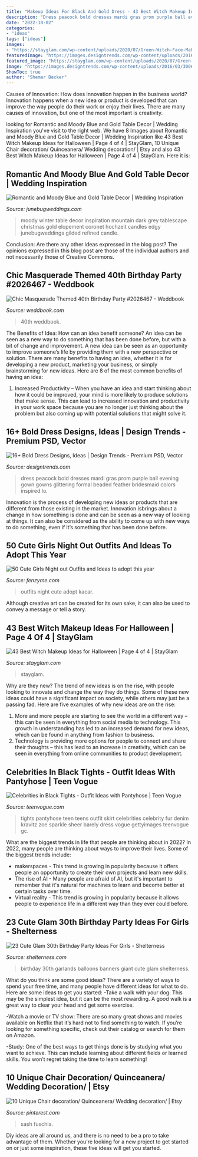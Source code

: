 ```yaml
---
title: "Makeup Ideas For Black And Gold Dress - 43 Best Witch Makeup Ideas For Halloween"
description: "Dress peacock bold dresses mardi gras prom purple ball evening gown gowns glittering formal beaded feather bridesmaid colors inspired lo"
date: "2022-10-02"
categories:
- "ideas"
tags: ["ideas"]
images:
- "https://stayglam.com/wp-content/uploads/2020/07/Green-Witch-Face-Makeup.jpg"
featuredImage: "https://images.designtrends.com/wp-content/uploads/2016/03/30061441/Glittering-Bold-Dress.jpg"
featured_image: "https://stayglam.com/wp-content/uploads/2020/07/Green-Witch-Face-Makeup.jpg"
image: "https://images.designtrends.com/wp-content/uploads/2016/03/30061441/Glittering-Bold-Dress.jpg"
ShowToc: true
author: "Shemar Becker"
---
```



Causes of Innovation: How does innovation happen in the business world?
Innovation happens when a new idea or product is developed that can improve the way people do their work or enjoy their lives. There are many causes of innovation, but one of the most important is creativity.

	

		
looking for Romantic and Moody Blue and Gold Table Decor | Wedding Inspiration you've visit to the right web. We have 8 Images about Romantic and Moody Blue and Gold Table Decor | Wedding Inspiration like 43 Best Witch Makeup Ideas for Halloween | Page 4 of 4 | StayGlam, 10 Unique Chair decoration/ Quinceanera/ Wedding decoration/ | Etsy and also 43 Best Witch Makeup Ideas for Halloween | Page 4 of 4 | StayGlam. Here it is:
		
    
## Romantic And Moody Blue And Gold Table Decor | Wedding Inspiration

<img loading=lazy src="http://junebugweddings.com/images2017/images03/20170313-f75dd280e9.jpg" onerror="this.onerror=null;this.src='https://tse1.mm.bing.net/th?id=OIP.qm7SAuSLlTyyWebPkvAgiAHaLH&amp;pid=15.1';" alt="Romantic and Moody Blue and Gold Table Decor | Wedding Inspiration">

_Source: junebugweddings.com_

>moody winter table decor inspiration mountain dark grey tablescape christmas gold elopement coronet hochzeit candles edgy junebugweddings gilded refined candle. 

	

Conclusion: Are there any other ideas expressed in the blog post?
The opinions expressed in this blog post are those of the individual authors and not necessarily those of Creative Commons.

    
## Chic Masquerade Themed 40th Birthday Party #2026467 - Weddbook

<img loading=lazy src="http://s4.weddbook.me/t1/2/0/2/2026467/chic-masquerade-themed-40th-birthday-party.jpg" onerror="this.onerror=null;this.src='https://tse4.mm.bing.net/th?id=OIP.OExJppwotBLBeCa-u7r3WQHaKt&amp;pid=15.1';" alt="Chic Masquerade Themed 40th Birthday Party #2026467 - Weddbook">

_Source: weddbook.com_

>40th weddbook. 

	

The Benefits of Idea: How can an idea benefit someone?
An idea can be seen as a new way to do something that has been done before, but with a bit of change and improvement. A new idea can be seen as an opportunity to improve someone’s life by providing them with a new perspective or solution. There are many benefits to having an idea, whether it is for developing a new product, marketing your business, or simply brainstorming for new ideas. Here are 8 of the most common benefits of having an idea: 
1. Increased Productivity – When you have an idea and start thinking about how it could be improved, your mind is more likely to produce solutions that make sense. This can lead to increased innovation and productivity in your work space because you are no longer just thinking about the problem but also coming up with potential solutions that might solve it. 

    
## 16+ Bold Dress Designs, Ideas | Design Trends - Premium PSD, Vector

<img loading=lazy src="https://images.designtrends.com/wp-content/uploads/2016/03/30061441/Glittering-Bold-Dress.jpg" onerror="this.onerror=null;this.src='https://tse2.mm.bing.net/th?id=OIP.y9IDEB8JBcbMQaZ-dtFIGgHaJ4&amp;pid=15.1';" alt="16+ Bold Dress Designs, Ideas | Design Trends - Premium PSD, Vector">

_Source: designtrends.com_

>dress peacock bold dresses mardi gras prom purple ball evening gown gowns glittering formal beaded feather bridesmaid colors inspired lo. 

	

Innovation is the process of developing new ideas or products that are different from those existing in the market. Innovation isbrings about a change in how something is done and can be seen as a new way of looking at things. It can also be considered as the ability to come up with new ways to do something, even if it’s something that has been done before.

    
## 50 Cute Girls Night Out Outfits And Ideas To Adopt This Year

<img loading=lazy src="http://fenzyme.com/wp-content/uploads/2015/06/Cute-Girls-Night-out-Outfits-and-Ideas26.jpg" onerror="this.onerror=null;this.src='https://tse2.mm.bing.net/th?id=OIP.9TwngK95Y5AEpZZ_vyyt0wHaLa&amp;pid=15.1';" alt="50 Cute Girls Night out Outfits and Ideas to adopt this year">

_Source: fenzyme.com_

>outfits night cute adopt kacar. 

	

Although creative art can be created for its own sake, it can also be used to convey a message or tell a story.

    
## 43 Best Witch Makeup Ideas For Halloween | Page 4 Of 4 | StayGlam

<img loading=lazy src="https://stayglam.com/wp-content/uploads/2020/07/Green-Witch-Face-Makeup.jpg" onerror="this.onerror=null;this.src='https://tse4.mm.bing.net/th?id=OIP.b4VPZt8mX1B6ONx5F0CSRQHaLH&amp;pid=15.1';" alt="43 Best Witch Makeup Ideas for Halloween | Page 4 of 4 | StayGlam">

_Source: stayglam.com_

>stayglam. 

	

Why are they new?
The trend of new ideas is on the rise, with people looking to innovate and change the way they do things. Some of these new ideas could have a significant impact on society, while others may just be a passing fad. Here are five examples of why new ideas are on the rise: 
1) More and more people are starting to see the world in a different way – this can be seen in everything from social media to technology. This growth in understanding has led to an increased demand for new ideas, which can be found in anything from fashion to business. 
2) Technology is providing more options for people to connect and share their thoughts – this has lead to an increase in creativity, which can be seen in everything from online communities to product development.

    
## Celebrities In Black Tights - Outfit Ideas With Pantyhose | Teen Vogue

<img loading=lazy src="http://assets.teenvogue.com/photos/565345d8016eb9ab3c7a5a31/master/w_434,h_651,c_limit/GettyImages-461595742.jpg" onerror="this.onerror=null;this.src='https://tse1.mm.bing.net/th?id=OIP.RmUosr80v3ILg6-yHxuDXgAAAA&amp;pid=15.1';" alt="Celebrities in Black Tights - Outfit Ideas with Pantyhose | Teen Vogue">

_Source: teenvogue.com_

>tights pantyhose teen teens outfit skirt celebrities celebrity fur denim kravitz zoe sparkle sheer barely dress vogue gettyimages teenvogue gc. 

	

What are the biggest trends in life that people are thinking about in 2022?
In 2022, many people are thinking about ways to improve their lives. Some of the biggest trends include: 
- makerspaces - This trend is growing in popularity because it offers people an opportunity to create their own projects and learn new skills. 
- The rise of AI - Many people are afraid of AI, but it's important to remember that it's natural for machines to learn and become better at certain tasks over time. 
- Virtual reality - This trend is growing in popularity because it allows people to experience life in a different way than they ever could before.

    
## 23 Cute Glam 30th Birthday Party Ideas For Girls - Shelterness

<img loading=lazy src="https://i.shelterness.com/2017/02/04-giant-balloons-banners-and-garlands.jpg" onerror="this.onerror=null;this.src='https://tse2.mm.bing.net/th?id=OIP.uexFYFHb_cbRifhb0lJRcQHaJ4&amp;pid=15.1';" alt="23 Cute Glam 30th Birthday Party Ideas For Girls - Shelterness">

_Source: shelterness.com_

>birthday 30th garlands balloons banners giant cute glam shelterness. 

	

What do you think are some good ideas?
There are a variety of ways to spend your free time, and many people have different ideas for what to do. Here are some ideas to get you started: 
-Take a walk with your dog: This may be the simplest idea, but it can be the most rewarding. A good walk is a great way to clear your head and get some exercise. 

-Watch a movie or TV show: There are so many great shows and movies available on Netflix that it’s hard not to find something to watch. If you’re looking for something specific, check out their catalog or search for them on Amazon. 

-Study: One of the best ways to get things done is by studying what you want to achieve. This can include learning about different fields or learned skills. You won’t regret taking the time to learn something!

    
## 10 Unique Chair Decoration/ Quinceanera/ Wedding Decoration/ | Etsy

<img loading=lazy src="https://i.pinimg.com/736x/20/34/db/2034db94b73c2d148e9fbef6441af265.jpg" onerror="this.onerror=null;this.src='https://tse2.mm.bing.net/th?id=OIP.YbcPA6V3HCQBL1YNz_kvBgHaHa&amp;pid=15.1';" alt="10 Unique Chair decoration/ Quinceanera/ Wedding decoration/ | Etsy">

_Source: pinterest.com_

>sash fuschia. 

	

Diy ideas are all around us, and there is no need to be a pro to take advantage of them. Whether you're looking for a new project to get started on or just some inspiration, these five ideas will get you started.

